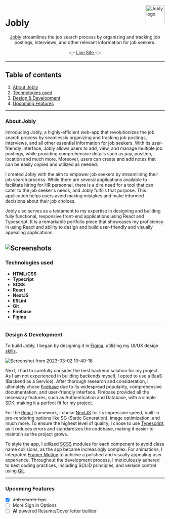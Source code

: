 <a  href="https://www.joblyapp.net/">
<img  src="https://user-images.githubusercontent.com/67468836/222377814-0d3c41d5-90bb-4d9f-9c41-0621e25e28e0.png"  alt="Jobly logo"  title="Jobly"  align="right"  height="60"  />
</a>

# Jobly

<p align="center"><a href="https://www.joblyapp.net/">Jobly</a> streamlines the job search process by organizing and tracking job postings, interviews, and other relevant information for job seekers.</p>

<p align="center">&#128073 <a href="https://www.joblyapp.net/">Live Site </a>&#128072</p>

---

## Table of contents

1. [About Jobly](#about-jobly)
2. [Technologies used](#technologies-used)
3. [Design & Development](#design--development)
4. [Upcoming Features](#upcoming-features)

---

### About Jobly

Introducing Jobly, a highly-efficient web-app that revolutionizes the job search process by seamlessly organizing and tracking job postings, interviews, and all other essential information for job seekers. With its user-friendly interface, Jobly allows users to add, view, and manage multiple job postings, while providing comprehensive details such as pay, position, location and much more. Moreover, users can create and add notes that can be easily copied and utilized as needed.

I created Jobly with the aim to empower job seekers by streamlining their job search process. While there are several applications available to facilitate hiring for HR personnel, there is a dire need for a tool that can cater to the job seeker's needs, and Jobly fulfills that purpose. This application helps users avoid making mistakes and make informed decisions about their job choices.

Jobly also serves as a testament to my expertise in designing and building fully functional, responsive front-end applications using React and Typescript. It is a remarkable portfolio piece that showcases my proficiency in using React and ability to design and build user-friendly and visually appealing applications.

## ![Screenshots](https://user-images.githubusercontent.com/67468836/222380633-94b061ab-b47d-43b4-9e14-d2d93c4b7f82.png)

### Technologies used

- **HTML/CSS**
- **Typecript**
- **SCSS**
- **React**
- **NextJS**
- **ESLint**
- **Git**
- **Firebase**
- **Figma**

---

### Design & Development

To build Jobly, I began by designing it in [Figma](https://www.figma.com/file/2mOdou4dPImG5xje64agpX/Jobly?node-id=122%3A10&t=TOylIPuOIxNwRVC3-1), utilizing my UI/UX design [skills](https://www.coursera.org/account/accomplishments/professional-cert/DZUJWASR2WSS?utm_campaign=sharing_cta&utm_content=cert_image&utm_medium=certificate&utm_product=prof&utm_source=link).

![Screenshot from 2023-03-02 10-40-18](https://user-images.githubusercontent.com/67468836/222390882-7ea0a359-0245-4044-8d7f-fbe18d1e60a4.png)

Next, I had to carefully consider the best backend solution for my project. As I am not experienced in building backends myself, I opted to use a BaaS (Backend as a Service). After thorough research and consideration, I ultimately chose [Firebase](https://firebase.google.com/) due to its widespread popularity, comprehensive documentation, and user-friendly interface. Firebase provided all the necessary features, such as Authentication and Database, with a simple SDK, making it a perfect fit for my project.

For the [React](https://reactjs.org/) framework, I chose [NextJS](https://nextjs.org/) for its impressive speed, built-in pre-rendering options like SG (Static Generation), image optimization, and much more. To ensure the highest level of quality, I chose to use [Typescript](https://www.typescriptlang.org/), as it reduces errors and standardizes the codebase, making it easier to maintain as the project grows.

To style the app, I utilized [SCSS](https://sass-lang.com/) modules for each component to avoid class name collisions, as the app became increasingly complex. For animations, I integrated [Framer Motion](https://www.framer.com/motion/) to achieve a polished and visually appealing user experience. Throughout the development process, I meticulously adhered to best coding practices, including SOLID principles, and version control using [Git](https://git-scm.com/).

---

### Upcoming Features
- [x] ~~Job search Tips~~
- [ ] More Sign in Options
- [ ] **AI** powered Resume/Cover letter builder
